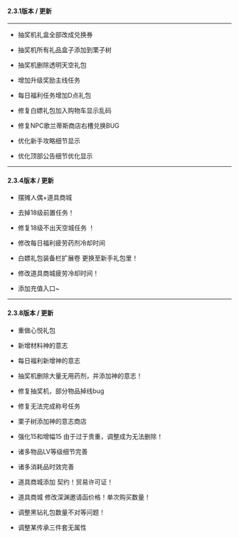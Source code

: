#### 2.3.1版本 / 更新

------

- 抽奖机礼盒全部改成兑换券

- 抽奖机所有礼品盒子添加到栗子树 

- 抽奖机删除透明天空礼包

- 增加升级奖励主线任务

- 每日福利任务增加D点礼包

- 修复白嫖礼包加入购物车显示乱码

- 修复NPC歌兰蒂斯商店右槽兑换BUG

- 优化新手攻略细节显示

- 优化顶部公告细节优化显示

------

#### 2.3.4版本 / 更新

- 摆摊人偶+道具商城

- 去掉18级前置任务！

- 修复18级不出天空城任务 ！

- 修改每日福利疲劳药剂冷却时间

- 白嫖礼包装备栏扩展卷 更换至新手礼包里！

- 修改道具商城疲劳冷却时间！

- 添加充值入口~

------

#### 2.3.8版本 / 更新

- 重做心悦礼包

- 新增材料神的意志

- 每日福利新增神的意志

- 抽奖机删除大量无用药剂，并添加神的意志！

- 修复抽奖机，部分物品掉线bug

- 修复无法完成称号任务

- 栗子树添加神的意志商店

- 强化15和增幅15 由于过于贵重，调整成为无法删除！

- 诸多物品LV等级细节完善

- 诸多消耗品时效完善

- 道具商城添加 契约！贸易许可证！

- 道具商城 修改深渊邀请函价格！单次购买数量！

- 调整黑钻礼包数量不对等问题！

- 调整某传承三件套无属性

